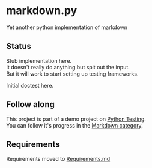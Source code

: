 markdown.py
===========

Yet another python implementation of markdown

## Status
Stub implementation here.  
It doesn't really do anything but spit out the input.  
But it will work to start setting up testing frameworks.

Initial doctest here.

## Follow along
This project is part of a demo project on [Python Testing](http://pythontesting.net).   
You can follow it's progress in the [Markdown category](http://pythontesting.net/category/markdown/).

## Requirements
Requirements moved to [Requirements.md](https://github.com/variedthoughts/markdown.py/blob/master/Requirements.md)


